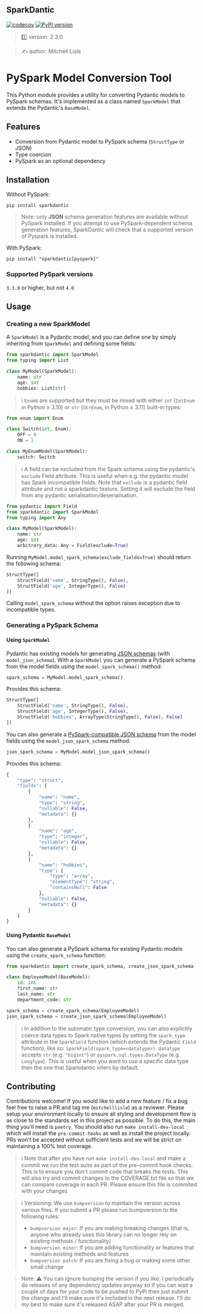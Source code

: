 ##  SparkDantic

[![codecov](https://codecov.io/gh/mitchelllisle/sparkdantic/graph/badge.svg?token=O6PPQX4FEX)](https://codecov.io/gh/mitchelllisle/sparkdantic)
[![PyPI version](https://badge.fury.io/py/sparkdantic.svg)](https://badge.fury.io/py/sparkdantic)

> 1️⃣ version: 2.3.0

> ✍️ author: Mitchell Lisle

# PySpark Model Conversion Tool

This Python module provides a utility for converting Pydantic models to PySpark schemas. It's implemented as a class 
named `SparkModel` that extends the Pydantic's `BaseModel`.

## Features

- Conversion from Pydantic model to PySpark schema (`StructType` or JSON)
- Type coercion
- PySpark as an optional dependency

## Installation

Without PySpark:

```shell
pip install sparkdantic
```

> Note: only **JSON** schema generation features are available without PySpark installed. If you attempt to use PySpark-dependent schema generation features, SparkDantic will check that a supported version of Pyspark is installed.

With PySpark:

```shell
pip install "sparkdantic[pyspark]"
```

### Supported PySpark versions

`3.3.0` or higher, but not `4.0`

## Usage

### Creating a new SparkModel

A `SparkModel` is a Pydantic model, and you can define one by simply inheriting from `SparkModel` and defining some fields:

```python
from sparkdantic import SparkModel
from typing import List

class MyModel(SparkModel):
    name: str
    age: int
    hobbies: List[str]
```

> ℹ️ `Enum`s are supported but they must be mixed with either `int` (`IntEnum` in Python ≥ 3.10) or `str` (`StrEnum`, in Python ≥ 3.11) built-in types:

```python
from enum import Enum

class Switch(int, Enum):
    OFF = 0
    ON = 1

class MyEnumModel(SparkModel):
    switch: Switch
```

> ℹ️ A field can be excluded from the Spark schema using the pydantic's `exclude` Field attribute. This is
> useful when e.g. the pydantic model has Spark incompatible fields. Note that `exclude` is a pydantic field 
> attribute and not a sparkdantic feature. Setting it will exclude the field from any pydantic serialisation/deserialisation.

```python
from pydantic import Field
from sparkdantic import SparkModel
from typing import Any

class MyModel(SparkModel):
    name: str
    age: int
    arbitrary_data: Any = Field(exclude=True)

```
Running `MyModel.model_spark_schema(exclude_fields=True)` should return the following schema:

```python
StructType([
    StructField('name', StringType(), False),
    StructField('age', IntegerType(), False)
])
```

Calling `model_spark_schema` without the option raises exception due to incompatible types.
### Generating a PySpark Schema

#### Using `SparkModel`

Pydantic has existing models for generating [JSON schemas](https://docs.pydantic.dev/2.10/concepts/json_schema/) (with `model_json_schema`). With a `SparkModel` you can 
generate a PySpark schema from the model fields using the `model_spark_schema()` method:

```python
spark_schema = MyModel.model_spark_schema()
```

Provides this schema:

```python
StructType([
    StructField('name', StringType(), False),
    StructField('age', IntegerType(), False),
    StructField('hobbies', ArrayType(StringType(), False), False)
])
```

You can also generate a [PySpark-compatible JSON schema](https://spark.apache.org/docs/3.5.4/api/python/reference/pyspark.sql/api/pyspark.sql.types.StructType.html#pyspark.sql.types.StructType.fromJson) from the model fields using the `model_json_spark_schema` method:

```python
json_spark_schema = MyModel.model_json_spark_schema()
```

Provides this schema:

```python
{
    "type": "struct",
    "fields": [
        {
            "name": "name",
            "type": "string",
            "nullable": False,
            "metadata": {}
        },
        {
            "name": "age",
            "type": "integer",
            "nullable": False,
            "metadata": {}
        },
        {
            "name": "hobbies",
            "type": {
                "type": "array",
                "elementType": "string",
                "containsNull": False
            },
            "nullable": False,
            "metadata": {}
        }
    ]
}
```

#### Using Pydantic `BaseModel`

You can also generate a PySpark schema for existing Pydantic models using the `create_spark_schema` function:

```python
from sparkdantic import create_spark_schema, create_json_spark_schema

class EmployeeModel(BaseModel):
    id: int
    first_name: str
    last_name: str
    department_code: str

spark_schema = create_spark_schema(EmployeeModel)
json_spark_schema = create_json_spark_schema(EmployeeModel)
```

> ℹ️  In addition to the automatic type conversion, you can also explicitly coerce data types to Spark native types by 
>  setting the `spark_type` attribute in the `SparkField` function (which extends the Pydantic `Field` function), like so: `SparkField(spark_type=<datatype>)`.
>  `datatype` accepts `str` (e.g. `"bigint"`) or `pyspark.sql.types.DataType` (e.g. `LongType`).
>  This is useful when you want to use a specific data type then the one that Sparkdantic infers by default. 

## Contributing
Contributions welcome! If you would like to add a new feature / fix a bug feel free to raise a PR and tag me (`mitchelllisle`) as
a reviewer. Please setup your environment locally to ensure all styling and development flow is as close to the standards set in
this project as possible. To do this, the main thing you'll need is `poetry`. You should also run `make install-dev-local` which 
will install the `pre-commit-hooks` as well as install the project locally. PRs won't be accepted without sufficient tests and 
we will be strict on maintaining a 100% test coverage.

> ℹ️ Note that after you have run `make install-dev-local` and make a commit we run the test suite as part of the pre-commit 
> hook checks. This is to ensure you don't commit code that breaks the tests. This will also try and commit changes to 
> the COVERAGE.txt file so that we can compare coverage in each PR. Please ensure this file is commited with your changes

> ℹ️ Versioning: We use `bumpversion` to maintain the version across various files. If you submit a PR please run bumpversion to
> the following rules:
> - `bumpversion major`: If you are making breaking changes (that is, anyone who already uses this library can no longer rely on
> existing methods / functionality)
> - `bumpversion minor`: If you are adding functionality or features that maintain existing methods and features
> - `bumpversion patch`: If you are fixing a bug or making some other small change

> Note: ⚠️ You can ignore bumping the version if you like. I periodically do releases of any dependency updates anyway so
> if you can wait a couple of days for your code to be pushed to PyPi then just submit the change and I'll make sure it's
> included in the next release. I'll do my best to make sure it's released ASAP after your PR is merged.
